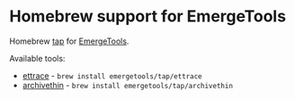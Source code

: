 # Homebrew support for EmergeTools

Homebrew [tap](https://docs.brew.sh/Taps) for [EmergeTools](https://emergetools.com/).

Available tools:
- [ettrace](https://github.com/EmergeTools/ETTrace) - `brew install emergetools/tap/ettrace`
- [archivethin](https://github.com/EmergeTools/ArchiveThin) - `brew install emergetools/tap/archivethin`
